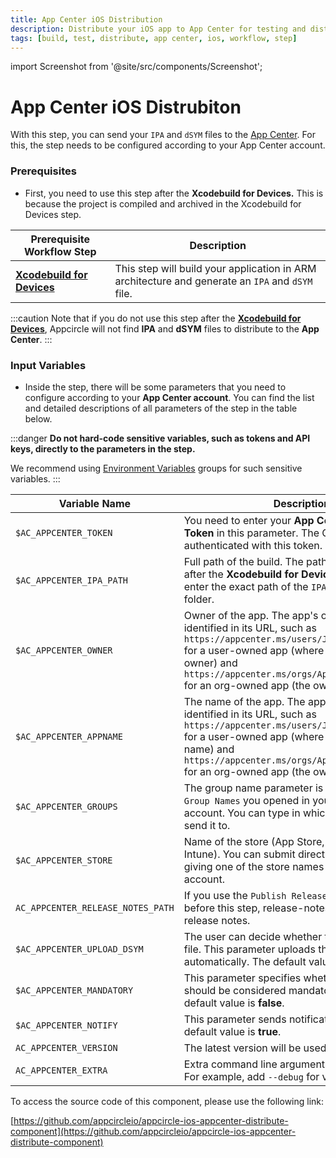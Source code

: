 ```yaml
---
title: App Center iOS Distribution
description: Distribute your iOS app to App Center for testing and distribution. `Prerequisite:` Xcodebuild for Devices step.
tags: [build, test, distribute, app center, ios, workflow, step]
---
```


import Screenshot from '@site/src/components/Screenshot';

# App Center iOS Distrubiton

With this step, you can send your `IPA` and `dSYM` files to the [App Center](https://appcenter.ms/). For this, the step needs to be configured according to your App Center account.

### Prerequisites

- First, you need to use this step after the **Xcodebuild for Devices.** This is because the project is compiled and archived in the Xcodebuild for Devices step.

| Prerequisite Workflow Step                      | Description                                     |
|-------------------------------------------------|-------------------------------------------------|
| [**Xcodebuild for Devices**](https://docs.appcircle.io/workflows/ios-specific-workflow-steps#xcodebuild-for-devices-archive--export) | This step will build your application in ARM architecture and generate an `IPA` and `dSYM` file. |

<Screenshot url='https://cdn.appcircle.io/docs/assets/BE2612-center_order.png' />

:::caution
Note that if you do not use this step after the [**Xcodebuild for Devices**](https://docs.appcircle.io/workflows/ios-specific-workflow-steps#xcodebuild-for-devices-archive--export), Appcircle will not find **IPA** and **dSYM** files to distribute to the **App Center**.
:::

### Input Variables

- Inside the step, there will be some parameters that you need to configure according to your **App Center account**. You can find the list and detailed descriptions of all parameters of the step in the table below.

<Screenshot url='https://cdn.appcircle.io/docs/assets/BE2612-centerInput.png' />

:::danger
**Do not hard-code sensitive variables, such as tokens and API keys, directly to the parameters in the step.**

We recommend using [Environment Variables](https://docs.appcircle.io/environment-variables/) groups for such sensitive variables.
:::


| Variable Name                 | Description                                    | Status |
|-------------------------------|------------------------------------------------|--------|
| `$AC_APPCENTER_TOKEN`        | You need to enter your **App Center Access Token** in this parameter. The CLI tool will be authenticated with this token. | Required |
| `$AC_APPCENTER_IPA_PATH`     | Full path of the build. The path will be generated after the **Xcodebuild for Devices** step. You may enter the exact path of the `IPA` or the parent folder. | Required |
| `$AC_APPCENTER_OWNER`       | Owner of the app. The app's owner can be identified in its URL, such as `https://appcenter.ms/users/JohnDoe/apps/myapp` for a user-owned app (where **JohnDoe** is the owner) and `https://appcenter.ms/orgs/Appcircle/apps/myapp` for an org-owned app (the owner is **Appcircle**). | Required |
| `$AC_APPCENTER_APPNAME`            | The name of the app. The app's name can be identified in its URL, such as `https://appcenter.ms/users/JohnDoe/apps/myapp` for a user-owned app (where **myapp** is the app name) and `https://appcenter.ms/orgs/Appcircle/apps/myapp` for an org-owned app (the owner is **myapp**). | Required |
| `$AC_APPCENTER_GROUPS`             | The group name parameter is the distribution of `Group Names` you opened in your App Center account. You can type in which group you want to send it to. | Optional |
| `$AC_APPCENTER_STORE`              | Name of the store (App Store, Google Play, Intune). You can submit directly to this variable by giving one of the store names in your App Center account. | Optional |
| `AC_APPCENTER_RELEASE_NOTES_PATH`  | If you use the `Publish Release Notes` component before this step, release-notes.txt will be used as release notes. | Optional |
| `$AC_APPCENTER_UPLOAD_DSYM`        | The user can decide whether to upload your `dSYM` file. This parameter uploads the `dSYM` file automatically. The default value is **true**. | Optional |
| `$AC_APPCENTER_MANDATORY`          | This parameter specifies whether the update should be considered mandatory or not. The default value is **false**. | Optional |
| `$AC_APPCENTER_NOTIFY`             | This parameter sends notifications to testers. The default value is **true**. | Optional |
| `AC_APPCENTER_VERSION`             | The latest version will be used if no version is set. | Optional |
| `AC_APPCENTER_EXTRA`               | Extra command line arguments for App Center. For example, add `--debug` for verbose logs. | Optional |

To access the source code of this component, please use the following link:

[https://github.com/appcircleio/appcircle-ios-appcenter-distribute-component](https://github.com/appcircleio/appcircle-ios-appcenter-distribute-component)